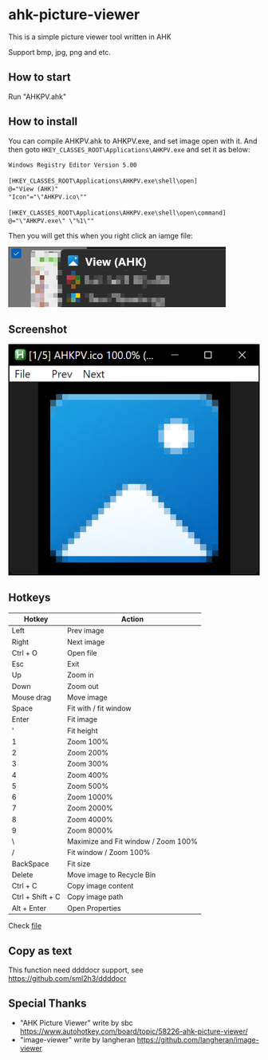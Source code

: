 # ahk-picture-viewer

This is a simple picture viewer tool written in AHK

Support bmp, jpg, png and etc.

## How to start

Run "AHKPV.ahk"

## How to install

You can compile AHKPV.ahk to AHKPV.exe, and set image open with it.
And then goto `HKEY_CLASSES_ROOT\Applications\AHKPV.exe` and set it as below:

```reg
Windows Registry Editor Version 5.00

[HKEY_CLASSES_ROOT\Applications\AHKPV.exe\shell\open]
@="View (AHK)"
"Icon"="\"AHKPV.ico\""

[HKEY_CLASSES_ROOT\Applications\AHKPV.exe\shell\open\command]
@="\"AHKPV.exe\" \"%1\""
```

Then you will get this when you right click an iamge file:

![image](./assets/clip_20230928_084336.png)

## Screenshot

![image](./assets/clip_20230928_084524.png)

## Hotkeys

| Hotkey            | Action                        |
| ----------------- | ----------------------------- |
| Left              | Prev image                    |
| Right             | Next image                    |
| Ctrl + O          | Open file                     |
| Esc               | Exit                          |
| Up                | Zoom in                       |
| Down              | Zoom out                      |
| Mouse drag        | Move image                    |
| Space             | Fit with / fit window         |
| Enter             | Fit image                     |
| '                 | Fit height                    |
| 1                 | Zoom 100%                     |
| 2                 | Zoom 200%                     |
| 3                 | Zoom 300%                     |
| 4                 | Zoom 400%                     |
| 5                 | Zoom 500%                     |
| 6                 | Zoom 1000%                    |
| 7                 | Zoom 2000%                    |
| 8                 | Zoom 4000%                    |
| 9                 | Zoom 8000%                    |
| \                 | Maximize and Fit window / Zoom 100%   |
| /                 | Fit window / Zoom 100%        |
| BackSpace         | Fit size                      |
| Delete            | Move image to Recycle Bin     |
| Ctrl + C          | Copy image content            |
| Ctrl + Shift + C  | Copy image path               |
| Alt + Enter       | Open Properties               |

Check [file](./ahk_picture_viewer_hotkey.ahk)

## Copy as text

This function need ddddocr support, see <https://github.com/sml2h3/ddddocr>

## Special Thanks

* "AHK Picture Viewer" write by sbc <https://www.autohotkey.com/board/topic/58226-ahk-picture-viewer/>
* "image-viewer" write by langheran <https://github.com/langheran/image-viewer>
